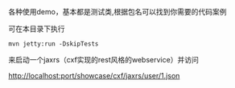 各种使用demo，基本都是测试类,根据包名可以找到你需要的代码案例

可在本目录下执行

``` 
mvn jetty:run -DskipTests
```

来启动一个jaxrs（cxf实现的rest风格的webservice）并访问

[http://localhost:port/showcase/cxf/jaxrs/user/1.json](http://localhost:port/showcase/cxf/jaxrs/user/1.json)



